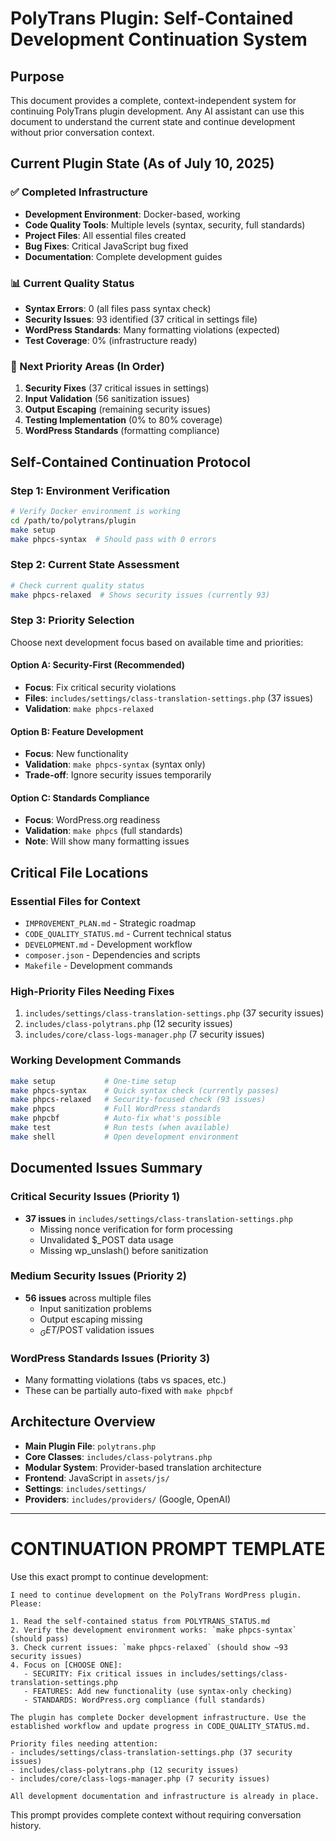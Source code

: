 # PolyTrans Plugin: Self-Contained Development Continuation System

## Purpose
This document provides a complete, context-independent system for continuing PolyTrans plugin development. Any AI assistant can use this document to understand the current state and continue development without prior conversation context.

## Current Plugin State (As of July 10, 2025)

### ✅ Completed Infrastructure
- **Development Environment**: Docker-based, working
- **Code Quality Tools**: Multiple levels (syntax, security, full standards)
- **Project Files**: All essential files created
- **Bug Fixes**: Critical JavaScript bug fixed
- **Documentation**: Complete development guides

### 📊 Current Quality Status
- **Syntax Errors**: 0 (all files pass syntax check)
- **Security Issues**: 93 identified (37 critical in settings file)
- **WordPress Standards**: Many formatting violations (expected)
- **Test Coverage**: 0% (infrastructure ready)

### 🎯 Next Priority Areas (In Order)
1. **Security Fixes** (37 critical issues in settings)
2. **Input Validation** (56 sanitization issues)
3. **Output Escaping** (remaining security issues)
4. **Testing Implementation** (0% to 80% coverage)
5. **WordPress Standards** (formatting compliance)

## Self-Contained Continuation Protocol

### Step 1: Environment Verification
```bash
# Verify Docker environment is working
cd /path/to/polytrans/plugin
make setup
make phpcs-syntax  # Should pass with 0 errors
```

### Step 2: Current State Assessment
```bash
# Check current quality status
make phpcs-relaxed  # Shows security issues (currently 93)
```

### Step 3: Priority Selection
Choose next development focus based on available time and priorities:

#### Option A: Security-First (Recommended)
- **Focus**: Fix critical security violations
- **Files**: `includes/settings/class-translation-settings.php` (37 issues)
- **Validation**: `make phpcs-relaxed`

#### Option B: Feature Development
- **Focus**: New functionality
- **Validation**: `make phpcs-syntax` (syntax only)
- **Trade-off**: Ignore security issues temporarily

#### Option C: Standards Compliance
- **Focus**: WordPress.org readiness
- **Validation**: `make phpcs` (full standards)
- **Note**: Will show many formatting issues

## Critical File Locations

### Essential Files for Context
- `IMPROVEMENT_PLAN.md` - Strategic roadmap
- `CODE_QUALITY_STATUS.md` - Current technical status
- `DEVELOPMENT.md` - Development workflow
- `composer.json` - Dependencies and scripts
- `Makefile` - Development commands

### High-Priority Files Needing Fixes
1. `includes/settings/class-translation-settings.php` (37 security issues)
2. `includes/class-polytrans.php` (12 security issues)
3. `includes/core/class-logs-manager.php` (7 security issues)

### Working Development Commands
```bash
make setup           # One-time setup
make phpcs-syntax    # Quick syntax check (currently passes)
make phpcs-relaxed   # Security-focused check (93 issues)
make phpcs           # Full WordPress standards
make phpcbf          # Auto-fix what's possible
make test            # Run tests (when available)
make shell           # Open development environment
```

## Documented Issues Summary

### Critical Security Issues (Priority 1)
- **37 issues** in `includes/settings/class-translation-settings.php`
  - Missing nonce verification for form processing
  - Unvalidated $_POST data usage
  - Missing wp_unslash() before sanitization

### Medium Security Issues (Priority 2)
- **56 issues** across multiple files
  - Input sanitization problems
  - Output escaping missing
  - $_GET/$POST validation issues

### WordPress Standards Issues (Priority 3)
- Many formatting violations (tabs vs spaces, etc.)
- These can be partially auto-fixed with `make phpcbf`

## Architecture Overview
- **Main Plugin File**: `polytrans.php`
- **Core Classes**: `includes/class-polytrans.php`
- **Modular System**: Provider-based translation architecture
- **Frontend**: JavaScript in `assets/js/`
- **Settings**: `includes/settings/`
- **Providers**: `includes/providers/` (Google, OpenAI)

---

# CONTINUATION PROMPT TEMPLATE

Use this exact prompt to continue development:

```
I need to continue development on the PolyTrans WordPress plugin. Please:

1. Read the self-contained status from POLYTRANS_STATUS.md
2. Verify the development environment works: `make phpcs-syntax` (should pass)
3. Check current issues: `make phpcs-relaxed` (should show ~93 security issues)
4. Focus on [CHOOSE ONE]:
   - SECURITY: Fix critical issues in includes/settings/class-translation-settings.php
   - FEATURES: Add new functionality (use syntax-only checking)
   - STANDARDS: WordPress.org compliance (full standards)

The plugin has complete Docker development infrastructure. Use the established workflow and update progress in CODE_QUALITY_STATUS.md.

Priority files needing attention:
- includes/settings/class-translation-settings.php (37 security issues)
- includes/class-polytrans.php (12 security issues)  
- includes/core/class-logs-manager.php (7 security issues)

All development documentation and infrastructure is already in place.
```

This prompt provides complete context without requiring conversation history.
